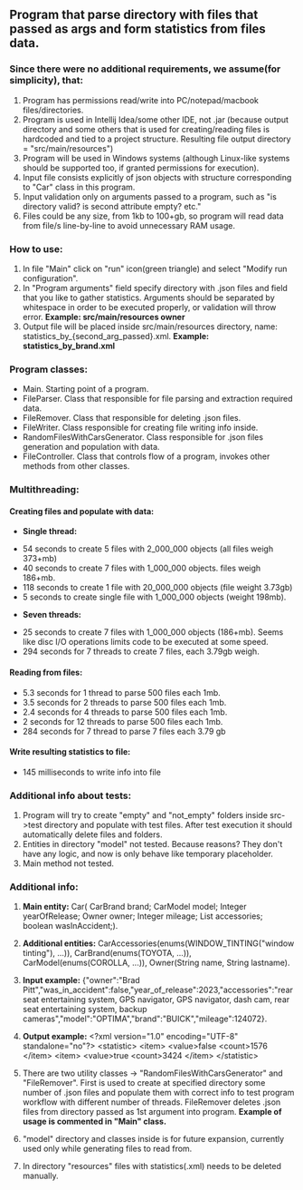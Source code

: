 ## Program that parse directory with files that passed as args and form statistics from files data. 

### Since there were no additional requirements, we assume(for simplicity), that:
1) Program has permissions read/write into PC/notepad/macbook files/directories.
2) Program is used in Intellij Idea/some other IDE, not .jar (because output directory and some others that is used for creating/reading files is hardcoded and tied to a project structure. Resulting file output directory = "src/main/resources")
3) Program will be used in Windows systems (although Linux-like systems should be supported too, if granted permissions for execution).
4) Input file consists explicitly of json objects with structure corresponding to "Car" class in this program.
5) Input validation only on arguments passed to a program, such as "is directory valid? is second attribute empty? etc."
6) Files could be any size, from 1kb to 100+gb, so program will read data from file/s line-by-line to avoid unnecessary RAM usage.

### How to use:
1) In file "Main" click on "run" icon(green triangle) and select "Modify run configuration".
2) In "Program arguments" field specify directory with .json files and field that you like to gather statistics. Arguments should be separated by whitespace in order to be executed properly, or validation will throw error. **Example: src/main/resources owner**
3) Output file will be placed inside src/main/resources directory, name: statistics_by_{second_arg_passed}.xml. **Example: statistics_by_brand.xml**

### Program classes:
- Main. Starting point of a program.
- FileParser. Class that responsible for file parsing and extraction required data.
- FileRemover. Class that responsible for deleting .json files.
- FileWriter. Class responsible for creating file writing info inside.
- RandomFilesWithCarsGenerator. Class responsible for .json files generation and population with data.
- FileController. Class that controls flow of a program, invokes other methods from other classes.


### Multithreading:
#### Creating files and populate with data:
* **Single thread:** 
- 54 seconds to create 5 files with 2_000_000 objects (all files weigh 373+mb)
- 40 seconds to create 7 files with 1_000_000 objects. files weigh 186+mb.
- 118 seconds to create 1 file with 20_000_000 objects (file weight 3.73gb)
- 5 seconds to create single file with 1_000_000 objects (weight 198mb).

* **Seven threads:**
- 25 seconds to create 7 files with 1_000_000 objects (186+mb). Seems like disc I/O operations limits code to be executed at some speed.
- 294 seconds for 7 threads to create 7 files, each 3.79gb weigh.

#### Reading from files:
- 5.3 seconds for 1 thread to parse 500 files each 1mb.
- 3.5 seconds for 2 threads to parse 500 files each 1mb.
- 2.4 seconds for 4 threads to parse 500 files each 1mb.
- 2 seconds for 12 threads to parse 500 files each 1mb.
- 284 seconds for 7 thread to parse 7 files each 3.79 gb

#### Write resulting statistics to file:
- 145 milliseconds to write info into file

### Additional info about tests:
1) Program will try to create "empty" and "not_empty" folders inside src->test directory and populate with test files. After test execution it should automatically delete files and folders.
2) Entities in directory "model" not tested. Because reasons? They don't have any logic, and now is only behave like temporary placeholder.
3) Main method not tested.

### Additional info:
1) **Main entity:** Car(
   CarBrand brand;
   CarModel model;
   Integer yearOfRelease;
   Owner owner;
   Integer mileage;
   List<CarAccessories> accessories;
   boolean wasInAccident;). 
2) **Additional entities:** CarAccessories(enums(WINDOW_TINTING("window tinting"), ...)), CarBrand(enums(TOYOTA, ...)), CarModel(enums(COROLLA, ...)), Owner(String name, String lastname). 
3) **Input example:** {"owner":"Brad Pitt","was_in_accident":false,"year_of_release":2023,"accessories":"rear seat entertaining system, GPS navigator, GPS navigator, dash cam, rear seat entertaining system, backup cameras","model":"OPTIMA","brand":"BUICK","mileage":124072}.
4) **Output example:** \<?xml version="1.0" encoding="UTF-8" standalone="no"?>
   \<statistic>
   \<item>
   \<value>false</value>
   \<count>1576</count>
   \</item>
   \<item>
   \<value>true</value>
   \<count>3424</count>
   \</item>
   \</statistic>

5) There are two utility classes -> "RandomFilesWithCarsGenerator" and "FileRemover". First is used to create at specified directory some number of .json files and populate them with correct info to test program workflow with different number of threads. FileRemover deletes .json files from directory passed as 1st argument into program. **Example of usage is commented in "Main" class.**
6) "model" directory and classes inside is for future expansion, currently used only while generating files to read from.
7) In directory "resources" files with statistics(.xml) needs to be deleted manually.
